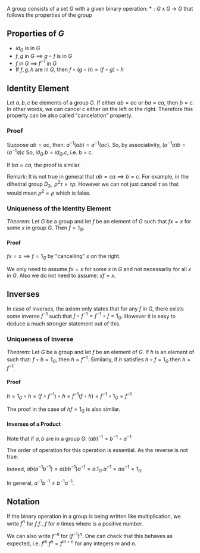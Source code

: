 A group consists of a set $G$ with a given binary operation:
$*: G$ x $G$ $\rightarrow$ $G$ that follows the properties of the group

## Properties of $G$

- $id_{G}$ is in $G$
- $f,g$ in $G$ $\implies$ $g \circ f$ is in $G$
- $f$ in $G$ $\implies$ $f^{-1}$ in $G$
- If $f,g,h$ are in $G$, then $f \circ (g \circ h) = (f \circ g) \circ h$

## Identity Element

Let $a,b,c$ be elements of a group $G$.
If either $ab = ac$ or $ba =ca$, then $b = c$.
In other words, we can cancel c either on the left or the right. Therefore this property can be also called "cancelation" property.

### Proof

Suppose $ab = ac$, then:
$a^{-1}(ab) = a^{-1}(ac)$. So, by associativity,
$(a^{-1}a)b = (a^{-1}a)c$
So, $id_{G}.b = id_{G}.c$, i.e. b = c.

If $ba=ca$, the proof is similar.

Remark: It is not true in general that $ab =ca \implies b=c$. For example, in the dihedral group $D_{3},\text{ } \rho^{2}\tau=\tau \rho$. 
However we can not just cancel $\tau$ as that would mean $\rho^{2} = \rho$  which is false.

### Uniqueness of the Identity Element

$Theorem :$ Let $G$ be a group and let $f$ be an element of $G$ such that $fx = x$ for some $x$ in group $G$. Then $f = 1_{G}$.

#### Proof

$fx = x \implies f =1_{G}$ by "cancelling" $x$ on the right.

We only need to assume $fx=x$ for some $x$ in $G$ and not necessarily for all $x$ in $G$. Also we do not need to assume: $xf=x$.


## Inverses

In case of inverses, the axiom only states that for any $f$ in $G$, there exists some inverse $f^{-1}$ such that $f \circ f^{-1}=f^{-1}\circ f=1_{G}$. However it is easy to deduce a much stronger statement out of this.

### Uniqueness of Inverse

$Theorem:$ Let $G$ be a group and let $f$ be an element of $G$. If $h$ is an element of such that: $f \circ h=1_{G}$, then $h=f^{-1}$. Similarly, if $h$ satisfies $h \circ f=1_{G}$ then $h= f^{-1}$.

#### Proof

$h = 1_{G} \circ h = (f \circ f^{-1})\circ h= f^{-1}(f \circ h)=f^{-1}\circ 1_{G}=f^{-1}$

The proof in the case of $hf=1_{G}$ is also similar.

#### Inverses of a Product

Note that if $a,b$ are in a group $G$:
$(ab)^{-1} = b^{-1} \circ a^{-1}$

The order of operation for this operation is essential. As the reverse is not true.

Indeed,
$ab(a^{-1}b^{-1}) = a (bb^{-1})a^{-1}=a.1_{G}.a^{-1}=aa^{-1}=1_{G}$

In general,  $a^{-1}b^{-1}\neq b^{-1}a^{-1}$.

## Notation

If the binary operation in a group is being written like multiplication, we write $f^{n}$ for $f. f\dots f$  for $n$ times where   is a positive number.

We can also write $f^{-n}$ for $(f^{-1})^{n}$. One can check that this behaves as expected, i.e. $f^{m}.f^{n} =f^{m+n}$ for any integers $m$ and $n$.